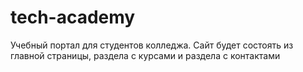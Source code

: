 # tech-academy
Учебный портал для студентов колледжа. Сайт будет состоять из главной страницы, раздела с курсами и раздела с контактами
